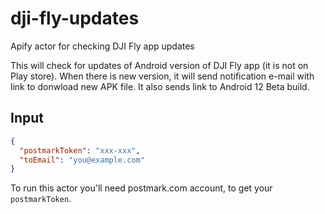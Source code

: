 # dji-fly-updates

Apify actor for checking DJI Fly app updates

This will check for updates of Android version of DJI Fly app (it is not on Play store). When there is new version, 
it will send notification e-mail with link to donwload new APK file. It also sends link to Android 12 Beta build.

## Input

```json
{
  "postmarkToken": "xxx-xxx",
  "toEmail": "you@example.com"
}
```

To run this actor you'll need postmark.com account, to get your `postmarkToken`.
